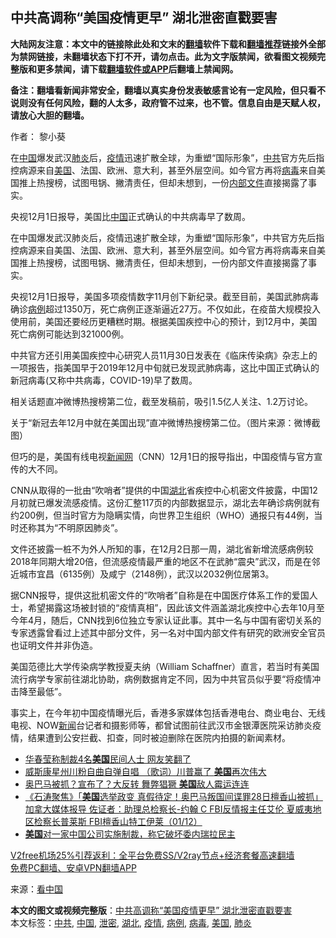  <h2>中共高调称“美国疫情更早” 湖北泄密直戳要害</h2> <p class="notice"><b>大陆网友注意：本文中的链接除此处和文末的<a href="https://github.com/bannedbook/fanqiang" >翻墙</a>软件下载和<a href="https://github.com/killgcd/justmysocks/blob/master/README.md">翻墙推荐</a>链接外全部为禁网链接，未翻墙状态下打不开，请勿点击。此为文字版禁闻，欲看图文视频完整版和更多禁闻，请下载<a href="https://github.com/bannedbook/fanqiang">翻墙软件或APP</a>后翻墙上禁闻网。</p><p>备注：翻墙看新闻非常安全，翻墙以真实身份发表敏感言论有一定风险，但只看不说则没有任何风险，翻的人太多，政府管不过来，也不管。信息自由是天赋人权，请放心大胆的翻墙。</b></p>  <div class="entry"> <p>作者： 黎小葵</p> <p id="summary">在<span class='wp_keywordlink_affiliate'><a href="https://www.bannedbook.org/" title="中国" target="_blank">中国</a></span>爆发武汉<a href="https://www.bannedbook.org/bnews/tag/%e8%82%ba%e7%82%8e/" class="st_tag internal_tag" rel="tag" title="标签 肺炎 下的日志">肺炎</a>后，<a href="https://www.bannedbook.org/bnews/tag/%E7%96%AB%E6%83%85/" class="st_tag internal_tag" rel="tag" title="标签 疫情 下的日志">疫情</a>迅速扩散全球，为重塑“国际形象”，<a href="https://www.bannedbook.org/bnews/tag/%e4%b8%ad%e5%85%b1/" class="st_tag internal_tag" rel="tag" title="标签 中共 下的日志">中共</a>官方先后指控病源来自<a href="https://www.bannedbook.org/bnews/tag/%e7%be%8e%e5%9b%bd/" class="st_tag internal_tag" rel="tag" title="标签 美国 下的日志">美国</a>、法国、欧洲、意大利，甚至外层空间。如今官方再将<a href="https://www.bannedbook.org/bnews/tag/%e7%97%85%e6%af%92/" class="st_tag internal_tag" rel="tag" title="标签 病毒 下的日志">病毒</a>来自美国推上热搜榜，试图甩锅、撇清责任，但却未想到，一份<span class='wp_keywordlink'><a href="https://www.bannedbook.org/forum34/" title="中共内部文件 中共保密文件 解密文件" target="_blank">内部文件</a></span>直接揭露了事实。</p> <p id="conimg">央视12月1日报导，美国比<a href="https://www.bannedbook.org/bnews/tag/%E4%B8%AD%E5%9B%BD/" class="st_tag internal_tag" rel="tag" title="标签 中国 下的日志">中国</a>正式确认的中共病毒早了数周。</p>  <p>在中国爆发武汉肺炎后，疫情迅速扩散全球，为重塑“国际形象”，中共官方先后指控病源来自美国、法国、欧洲、意大利，甚至外层空间。如今官方再将病毒来自美国推上热搜榜，试图甩锅、撇清责任，但却未想到，一份内部文件直接揭露了事实。</p> <p>央视12月1日报导，美国多项疫情数字11月创下新纪录。截至目前，美国武肺病毒确诊<a href="https://www.bannedbook.org/bnews/tag/%E7%97%85%E4%BE%8B/" class="st_tag internal_tag" rel="tag" title="标签 病例 下的日志">病例</a>超过1350万，死亡病例正逐渐逼近27万。不仅如此，在疫苗大规模投入使用前，美国还要经历更糟糕时期。根据美国疾控中心的预计，到12月中，美国死亡病例可能达到321000例。</p> <p>中共官方还引用美国疾控中心研究人员11月30日发表在《临床传染病》杂志上的一项报告，指美国早于2019年12月中旬就已发现武肺病毒，这比中国正式确认的新冠病毒(又称中共病毒，COVID-19)早了数周。</p>  <p>相关话题直冲微博热搜榜第二位，截至发稿前，吸引1.5亿人关注、1.2万讨论。</p> <p>关于“新冠去年12月中就在美国出现”直冲微博热搜榜第二位。（图片来源：微博截图）</p> <p>但巧的是，美国有线电视<span class='wp_keywordlink_affiliate'><a href="https://www.bannedbook.org/" title="新闻网">新闻网</a></span>（CNN）12月1日的报导指出，中国疫情与官方宣传的大不同。</p>  <p>CNN从取得的一批由“吹哨者”提供的中国<a href="https://www.bannedbook.org/bnews/tag/%e6%b9%96%e5%8c%97/" class="st_tag internal_tag" rel="tag" title="标签 湖北 下的日志">湖北</a>省疾控中心机密文件披露，中国12月初就已爆发流感疫情。这份汇整117页的内部数据显示，湖北去年确诊病例就有约200例，但当时官方为隐瞒实情，向世界卫生组织（WHO）通报只有44例，当时还称其为“不明原因肺炎”。</p> <p>文件还披露一桩不为外人所知的事，在12月2日那一周，湖北省新增流感病例较2018年同期大增20倍，但流感疫情最严重的地区不在武肺“震央”武汉，而是在邻近城巿宜昌（6135例）及咸宁（2148例），武汉以2032例位居第3。</p> <p>据CNN报导，提供这批机密文件的“吹哨者”自称是在中国医疗体系工作的爱国人士，希望揭露这场被封锁的“疫情真相”，因此该文件涵盖湖北疾控中心去年10月至今年4月，随后，CNN找到6位独立专家认证此事。其中一名与中国有密切关系的专家透露曾看过上述其中部分文件，另一名对中国内部文件有研究的欧洲安全官员也证明文件并非伪造。</p>  <p>美国范德比大学传染病学教授夏夫纳（William Schaffner）直言，若当时有美国流行病学专家前往湖北协助，病例数据肯定不同，因为中共官员似乎要“将疫情冲击降至最低”。</p> <p>事实上，在今年初中国疫情曝光后，香港多家媒体包括香港电台、商业电台、无线电视、NOW<span class='wp_keywordlink_affiliate'><a href="https://www.bannedbook.org/" title="新闻">新闻</a></span>台记者和摄影师等，都曾试图前往武汉市金银潭医院采访肺炎疫情，结果遭到公安拦截、扣查，同时被迫删除在医院内拍摄的新闻素材。</p> <ul class='op-related-articles' title='相关阅读'> <li><a href='https://www.bannedbook.org/bnews/cnnews/20201202/1440460.html' target='_blank'>华春莹称制裁4名<b>美国</b>民间人士 网友笑翻了</a></li> <li><a href='https://www.bannedbook.org/bnews/bannedvideo/20201202/1440442.html' target='_blank'>威斯康星州川粉自曲自弹自唱 （歌词）川普赢了 <b>美国</b>再次伟大</a></li> <li><a href='https://www.bannedbook.org/bnews/topimagenews/20201202/1440425.html' target='_blank'>奥巴马被抓？宣布了？大反转 舞弊猖獗 <b>美国</b>敌人霉运连连</a></li> <li><a href='https://www.bannedbook.org/bnews/bannedvideo/20201202/1440408.html' target='_blank'>《石涛聚焦》「<b>美国</b>选举政变 真假待定！奥巴马叛国间谍罪28日檀香山被抓」加拿大媒体报导 佐证者：助理总检察长-约翰 C FBI反情报主任艾伦 夏威夷地区检察长普莱斯 FBI檀香山特工伊莱（01/12）</a></li> <li><a href='https://www.bannedbook.org/bnews/headline/20201202/1440406.html' target='_blank'><b>美国</b>对一家中国公司实施制裁，称它破坏委内瑞拉民主</a></li> </ul> <p class="texttj"> <a href="https://www.bannedbook.org/forum23/topic22702.html" target="_blank">V2free机场25%引荐返利：全平台免费SS/V2ray节点+经济套餐高速翻墙</a><br/> <a href="https://github.com/bannedbook/fanqiang/wiki/%E7%A6%81%E9%97%BB%E7%BD%91%E5%AE%89%E5%8D%93%E7%BF%BB%E5%A2%99%E6%96%B0%E9%97%BBAPP" target="_blank">免费PC翻墙、安卓VPN翻墙APP</a></p><p> 来源：<span class='wp_keywordlink_affiliate'><a href="https://www.secretchina.com/" title="看中国" target="_blank">看中国</a></span> </p><a name='sharetosocial'></a>       <div><b>本文的图文或视频完整版</b>：<a href='https://www.bannedbook.org/bnews/cbnews/20201202/1440496.html'>中共高调称“美国疫情更早” 湖北泄密直戳要害</a></div>  </div><!--END ENTRY--> <div class="postfooter"> <div>本文标签：<a href="https://www.bannedbook.org/bnews/tag/%e4%b8%ad%e5%85%b1/" rel="tag">中共</a>, <a href="https://www.bannedbook.org/bnews/tag/%E4%B8%AD%E5%9B%BD/" rel="tag">中国</a>, <a href="https://www.bannedbook.org/bnews/tag/%E6%B3%84%E5%AF%86/" rel="tag">泄密</a>, <a href="https://www.bannedbook.org/bnews/tag/%e6%b9%96%e5%8c%97/" rel="tag">湖北</a>, <a href="https://www.bannedbook.org/bnews/tag/%E7%96%AB%E6%83%85/" rel="tag">疫情</a>, <a href="https://www.bannedbook.org/bnews/tag/%E7%97%85%E4%BE%8B/" rel="tag">病例</a>, <a href="https://www.bannedbook.org/bnews/tag/%e7%97%85%e6%af%92/" rel="tag">病毒</a>, <a href="https://www.bannedbook.org/bnews/tag/%e7%be%8e%e5%9b%bd/" rel="tag">美国</a>, <a href="https://www.bannedbook.org/bnews/tag/%e8%82%ba%e7%82%8e/" rel="tag">肺炎</a></div>  </div><!--END POSTFOOTER--> 